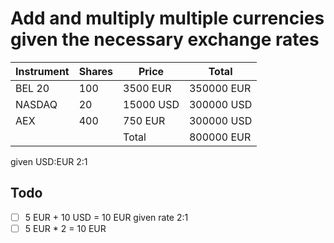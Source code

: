 # Add and multiply multiple currencies given the necessary exchange rates

| Instrument | Shares | Price     | Total      |
|------------|--------|-----------|------------|
| BEL 20     | 100    | 3500 EUR  | 350000 EUR |
| NASDAQ     | 20     | 15000 USD | 300000 USD |
| AEX        | 400    | 750 EUR   | 300000 USD |
|            |        | Total     | 800000 EUR |

given USD:EUR 2:1

## Todo

- [ ] 5 EUR + 10 USD = 10 EUR given rate 2:1
- [ ] 5 EUR * 2 = 10 EUR
